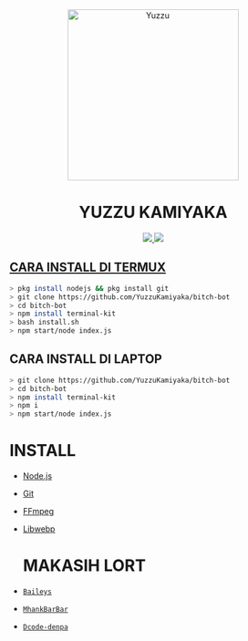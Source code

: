 <div align="center">
<img src="https://avatars.githubusercontent.com/u/86514883?v=4" alt="Yuzzu" width="300" />

# YUZZU KAMIYAKA

>
>
>
</div>
<p align="center">
  <a href="https://instagram.com/dcodedenpa"><img src="https://img.shields.io/badge/Instagram-E4405F?style=for-the-badge&logo=instagram&logoColor=white"/> 
  <a href="https://wa.me/6285866295942"><img src="https://img.shields.io/badge/WhatsApp-25D366?style=for-the-badge&logo=whatsapp&logoColor=white" />
</p>

## CARA INSTALL DI TERMUX
```bash
> pkg install nodejs && pkg install git
> git clone https://github.com/YuzzuKamiyaka/bitch-bot
> cd bitch-bot
> npm install terminal-kit
> bash install.sh
> npm start/node index.js
```
## CARA INSTALL DI LAPTOP
```bash
> git clone https://github.com/YuzzuKamiyaka/bitch-bot
> cd bitch-bot
> npm install terminal-kit
> npm i
> npm start/node index.js
```

# INSTALL
* [Node.js](https://nodejs.org/en/)
* [Git](https://git-scm.com/downloads)
* [FFmpeg](https://github.com/BtbN/FFmpeg-Builds/releases/download/autobuild-2020-12-08-13-03/ffmpeg-n4.3.1-26-gca55240b8c-win64-gpl-4.3.zip)
* [Libwebp](https://developers.google.com/speed/webp/download)

  # MAKASIH LORT
* [`Baileys`](https://github.com/adiwajshing/Baileys)
* [`MhankBarBar`](https://github.com/MhankBarBar)
* [`Dcode-denpa`](https://github.com/dcode-denpa)
  
  

